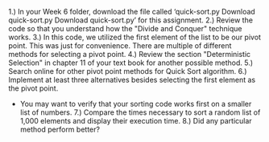 1.) In your Week 6 folder, download the file called ‘quick-sort.py  Download quick-sort.py Download quick-sort.py’ for this assignment.
2.) Review the code so that you understand how the "Divide and Conquer" technique works.
3.) In this code, we utilized the first element of the list to be our pivot point.  This was just for convenience.  There are multiple of different methods for selecting a pivot point.
4.) Review the section "Deterministic Selection" in chapter 11 of your text book for another possible method.
5.) Search online for other pivot point methods for Quick Sort algorithm.
6.) Implement at least three alternatives besides selecting the first element as the pivot point.
- You may want to verify that your sorting code works first on a smaller list of numbers.
7.) Compare the times necessary to sort a random list of 1,000 elements and display their execution time.
8.) Did any particular method perform better? 
